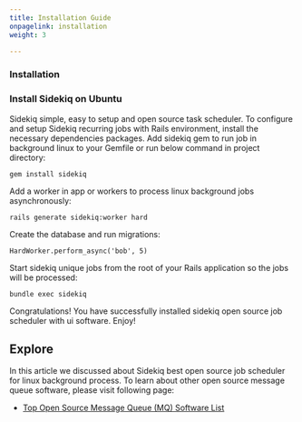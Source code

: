 ```yaml
---
title: Installation Guide
onpagelink: installation
weight: 3

---
```


### **Installation**

### Install Sidekiq on Ubuntu

Sidekiq simple, easy to setup and open source task scheduler. To configure and setup Sidekiq recurring jobs with Rails environment, install the necessary dependencies packages. Add sidekiq gem to run job in background linux to your Gemfile or run below command in project directory:

    gem install sidekiq

Add a worker in app or workers to process linux background jobs asynchronously:

    rails generate sidekiq:worker hard

Create the database and run migrations:

    HardWorker.perform_async('bob', 5)

Start sidekiq unique jobs from the root of your Rails application so the jobs will be processed:

    bundle exec sidekiq

Congratulations! You have successfully installed sidekiq open source job scheduler with ui software. Enjoy!

Explore
-------

In this article we discussed about Sidekiq best open source job scheduler for linux background process. To learn about other open source message queue software, please visit following page:

*   [Top Open Source Message Queue (MQ) Software List](https://products.containerize.com/message-queue-software/)

